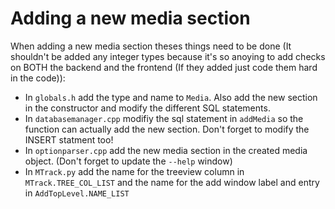 # Adding a new media section

When adding a new media section theses things need to be done (It shouldn't
be added any integer types because it's so anoying to add checks on BOTH the
backend and the frontend (If they added just code them hard in the code)):

- In `globals.h` add the type and name to `Media`. 
    Also add the new section in the constructor and modify the different SQL
    statements.
- In `databasemanager.cpp` modifiy the sql statement in `addMedia` 
    so the function can actually add the new section. Don't forget to modify the
    INSERT statment too!
- In `optionparser.cpp` add the new media section in the created media object. 
    (Don't forget to update the `--help` window)
- In `MTrack.py` add the name for the treeview column in `MTrack.TREE_COL_LIST` 
    and the name for the add window label and entry in `AddTopLevel.NAME_LIST`
